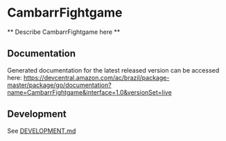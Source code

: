 # CambarrFightgame

** Describe CambarrFightgame here **

## Documentation

Generated documentation for the latest released version can be accessed here:
https://devcentral.amazon.com/ac/brazil/package-master/package/go/documentation?name=CambarrFightgame&interface=1.0&versionSet=live

## Development

See [DEVELOPMENT.md](./DEVELOPMENT.md)

